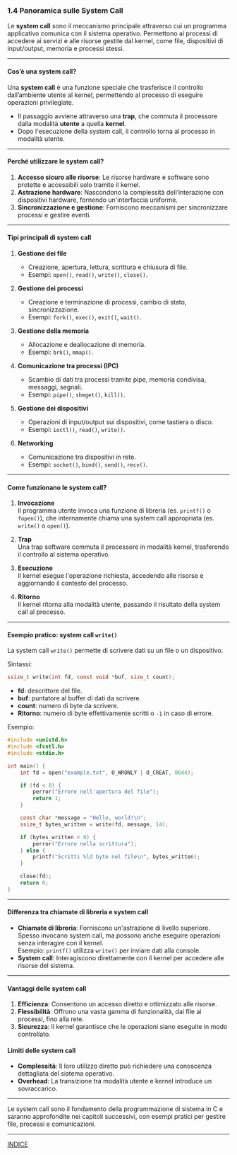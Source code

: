 ### 1.4 Panoramica sulle System Call  

Le **system call** sono il meccanismo principale attraverso cui un programma applicativo comunica con il sistema operativo. Permettono ai processi di accedere ai servizi e alle risorse gestite dal kernel, come file, dispositivi di input/output, memoria e processi stessi.  

---

#### Cos’è una system call?  
Una **system call** è una funzione speciale che trasferisce il controllo dall’ambiente utente al kernel, permettendo al processo di eseguire operazioni privilegiate.  
- Il passaggio avviene attraverso una **trap**, che commuta il processore dalla modalità **utente** a quella **kernel**.  
- Dopo l'esecuzione della system call, il controllo torna al processo in modalità utente.  

---

#### Perché utilizzare le system call?  
1. **Accesso sicuro alle risorse**: Le risorse hardware e software sono protette e accessibili solo tramite il kernel.  
2. **Astrazione hardware**: Nascondono la complessità dell’interazione con dispositivi hardware, fornendo un'interfaccia uniforme.  
3. **Sincronizzazione e gestione**: Forniscono meccanismi per sincronizzare processi e gestire eventi.  

---

#### Tipi principali di system call  

1. **Gestione dei file**  
   - Creazione, apertura, lettura, scrittura e chiusura di file.  
   - Esempi: `open()`, `read()`, `write()`, `close()`.  

2. **Gestione dei processi**  
   - Creazione e terminazione di processi, cambio di stato, sincronizzazione.  
   - Esempi: `fork()`, `exec()`, `exit()`, `wait()`.  

3. **Gestione della memoria**  
   - Allocazione e deallocazione di memoria.  
   - Esempi: `brk()`, `mmap()`.  

4. **Comunicazione tra processi (IPC)**  
   - Scambio di dati tra processi tramite pipe, memoria condivisa, messaggi, segnali.  
   - Esempi: `pipe()`, `shmget()`, `kill()`.  

5. **Gestione dei dispositivi**  
   - Operazioni di input/output sui dispositivi, come tastiera o disco.  
   - Esempi: `ioctl()`, `read()`, `write()`.  

6. **Networking**  
   - Comunicazione tra dispositivi in rete.  
   - Esempi: `socket()`, `bind()`, `send()`, `recv()`.  

---

#### Come funzionano le system call?  

1. **Invocazione**  
   Il programma utente invoca una funzione di libreria (es. `printf()` o `fopen()`), che internamente chiama una system call appropriata (es. `write()` o `open()`).  

2. **Trap**  
   Una trap software commuta il processore in modalità kernel, trasferendo il controllo al sistema operativo.  

3. **Esecuzione**  
   Il kernel esegue l'operazione richiesta, accedendo alle risorse e aggiornando il contesto del processo.  

4. **Ritorno**  
   Il kernel ritorna alla modalità utente, passando il risultato della system call al processo.  

---

#### Esempio pratico: system call `write()`  

La system call `write()` permette di scrivere dati su un file o un dispositivo.  

Sintassi:  
```c
ssize_t write(int fd, const void *buf, size_t count);
```  

- **fd**: descrittore del file.  
- **buf**: puntatore al buffer di dati da scrivere.  
- **count**: numero di byte da scrivere.  
- **Ritorno**: numero di byte effettivamente scritti o `-1` in caso di errore.  

Esempio:  

```c
#include <unistd.h>
#include <fcntl.h>
#include <stdio.h>

int main() {
    int fd = open("example.txt", O_WRONLY | O_CREAT, 0644);

    if (fd < 0) {
        perror("Errore nell'apertura del file");
        return 1;
    }

    const char *message = "Hello, world!\n";
    ssize_t bytes_written = write(fd, message, 14);

    if (bytes_written < 0) {
        perror("Errore nella scrittura");
    } else {
        printf("Scritti %ld byte nel file\n", bytes_written);
    }

    close(fd);
    return 0;
}
```

---

#### Differenza tra chiamate di libreria e system call  
- **Chiamate di libreria**: Forniscono un'astrazione di livello superiore. Spesso invocano system call, ma possono anche eseguire operazioni senza interagire con il kernel.  
  Esempio: `printf()` utilizza `write()` per inviare dati alla console.  
- **System call**: Interagiscono direttamente con il kernel per accedere alle risorse del sistema.  

---

#### Vantaggi delle system call  
1. **Efficienza**: Consentono un accesso diretto e ottimizzato alle risorse.  
2. **Flessibilità**: Offrono una vasta gamma di funzionalità, dai file ai processi, fino alla rete.  
3. **Sicurezza**: Il kernel garantisce che le operazioni siano eseguite in modo controllato.  

#### Limiti delle system call  
- **Complessità**: Il loro utilizzo diretto può richiedere una conoscenza dettagliata del sistema operativo.  
- **Overhead**: La transizione tra modalità utente e kernel introduce un sovraccarico.  

---

Le system call sono il fondamento della programmazione di sistema in C e saranno approfondite nei capitoli successivi, con esempi pratici per gestire file, processi e comunicazioni.

---
[INDICE](README.md)